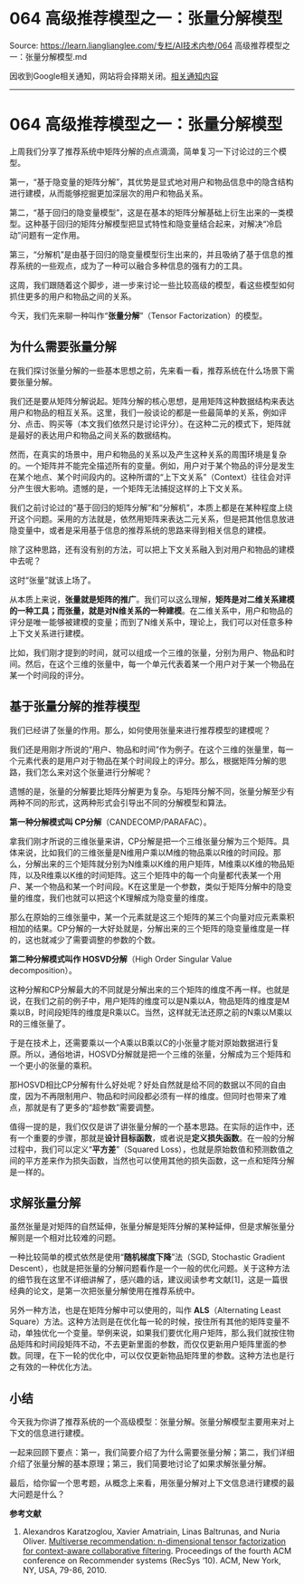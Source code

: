# 064 高级推荐模型之一：张量分解模型 

Source: https://learn.lianglianglee.com/专栏/AI技术内参/064 高级推荐模型之一：张量分解模型.md

因收到Google相关通知，网站将会择期关闭。[相关通知内容](https://lumendatabase.org/notices/44265620)

---

# 064 高级推荐模型之一：张量分解模型

上周我们分享了推荐系统中矩阵分解的点点滴滴，简单复习一下讨论过的三个模型。

第一，“基于隐变量的矩阵分解”，其优势是显式地对用户和物品信息中的隐含结构进行建模，从而能够挖掘更加深层次的用户和物品关系。

第二，“基于回归的隐变量模型”，这是在基本的矩阵分解基础上衍生出来的一类模型。这种基于回归的矩阵分解模型把显式特性和隐变量结合起来，对解决“冷启动”问题有一定作用。

第三，“分解机”是由基于回归的隐变量模型衍生出来的，并且吸纳了基于信息的推荐系统的一些观点，成为了一种可以融合多种信息的强有力的工具。

这周，我们跟随着这个脚步，进一步来讨论一些比较高级的模型，看这些模型如何抓住更多的用户和物品之间的关系。

今天，我们先来聊一种叫作“**张量分解**”（Tensor Factorization）的模型。

## 为什么需要张量分解

在我们探讨张量分解的一些基本思想之前，先来看一看，推荐系统在什么场景下需要张量分解。

我们还是要从矩阵分解说起。矩阵分解的核心思想，是用矩阵这种数据结构来表达用户和物品的相互关系。这里，我们一般谈论的都是一些最简单的关系，例如评分、点击、购买等（本文我们依然只是讨论评分）。在这种二元的模式下，矩阵就是最好的表达用户和物品之间关系的数据结构。

然而，在真实的场景中，用户和物品的关系以及产生这种关系的周围环境是复杂的。一个矩阵并不能完全描述所有的变量。例如，用户对于某个物品的评分是发生在某个地点、某个时间段内的。这种所谓的“上下文关系”（Context）往往会对评分产生很大影响。遗憾的是，一个矩阵无法捕捉这样的上下文关系。

我们之前讨论过的“基于回归的矩阵分解”和“分解机”，本质上都是在某种程度上绕开这个问题。采用的方法就是，依然用矩阵来表达二元关系，但是把其他信息放进隐变量中，或者是采用基于信息的推荐系统的思路来得到相关信息的建模。

除了这种思路，还有没有别的方法，可以把上下文关系融入到对用户和物品的建模中去呢？

这时“张量”就该上场了。

从本质上来说，**张量就是矩阵的推广**。我们可以这么理解，**矩阵是对二维关系建模的一种工具；而张量，就是对N维关系的一种建模**。在二维关系中，用户和物品的评分是唯一能够被建模的变量；而到了N维关系中，理论上，我们可以对任意多种上下文关系进行建模。

比如，我们刚才提到的时间，就可以组成一个三维的张量，分别为用户、物品和时间。然后，在这个三维的张量中，每一个单元代表着某一个用户对于某一个物品在某一个时间段的评分。

## 基于张量分解的推荐模型

我们已经讲了张量的作用。那么，如何使用张量来进行推荐模型的建模呢？

我们还是用刚才所说的“用户、物品和时间”作为例子。在这个三维的张量里，每一个元素代表的是用户对于物品在某个时间段上的评分。那么，根据矩阵分解的思路，我们怎么来对这个张量进行分解呢？

遗憾的是，张量的分解要比矩阵分解更为复杂。与矩阵分解不同，张量分解至少有两种不同的形式，这两种形式会引导出不同的分解模型和算法。

**第一种分解模式叫 CP分解**（CANDECOMP/PARAFAC）。

拿我们刚才所说的三维张量来讲，CP分解是把一个三维张量分解为三个矩阵。具体来说，比如我们的三维张量是N维用户乘以M维的物品乘以R维的时间段。那么，分解出来的三个矩阵就分别为N维乘以K维的用户矩阵，M维乘以K维的物品矩阵，以及R维乘以K维的时间矩阵。这三个矩阵中的每一个向量都代表某一个用户、某一个物品和某一个时间段。K在这里是一个参数，类似于矩阵分解中的隐变量的维度，我们也就可以把这个K理解成为隐变量的维度。

那么在原始的三维张量中，某一个元素就是这三个矩阵的某三个向量对应元素乘积相加的结果。CP分解的一大好处就是，分解出来的三个矩阵的隐变量维度是一样的，这也就减少了需要调整的参数的个数。

**第二种分解模式叫作 HOSVD分解**（High Order Singular Value decomposition）。

这种分解和CP分解最大的不同就是分解出来的三个矩阵的维度不再一样。也就是说，在我们之前的例子中，用户矩阵的维度可以是N乘以A，物品矩阵的维度是M乘以B，时间段矩阵的维度是R乘以C。当然，这样就无法还原之前的N乘以M乘以R的三维张量了。

于是在技术上，还需要乘以一个A乘以B乘以C的小张量才能对原始数据进行复原。所以，通俗地讲，HOSVD分解就是把一个三维的张量，分解成为三个矩阵和一个更小的张量的乘积。

那HOSVD相比CP分解有什么好处呢？好处自然就是给不同的数据以不同的自由度，因为不再限制用户、物品和时间段都必须有一样的维度。但同时也带来了难点，那就是有了更多的“超参数”需要调整。

值得一提的是，我们仅仅是讲了讲张量分解的一个基本思路。在实际的运作中，还有一个重要的步骤，那就是**设计目标函数**，或者说是**定义损失函数**。在一般的分解过程中，我们可以定义“**平方差**”（Squared Loss），也就是原始数值和预测数值之间的平方差来作为损失函数，当然也可以使用其他的损失函数，这一点和矩阵分解是一样的。

## 求解张量分解

虽然张量是对矩阵的自然延伸，张量分解是矩阵分解的某种延伸，但是求解张量分解则是一个相对比较难的问题。

一种比较简单的模式依然是使用“**随机梯度下降**”法（SGD, Stochastic Gradient Descent），也就是把张量的分解问题看作是一个一般的优化问题。关于这种方法的细节我在这里不详细讲解了，感兴趣的话，建议阅读参考文献[1]，这是一篇很经典的论文，是第一次把张量分解使用在推荐系统中。

另外一种方法，也是在矩阵分解中可以使用的，叫作 **ALS**（Alternating Least Square）方法。这种方法则是在优化每一轮的时候，按住所有其他的矩阵变量不动，单独优化一个变量。举例来说，如果我们要优化用户矩阵，那么我们就按住物品矩阵和时间段矩阵不动，不去更新里面的参数，而仅仅更新用户矩阵里面的参数。同理，在下一轮的优化中，可以仅仅更新物品矩阵里的参数。这种方法也是行之有效的一种优化方法。

## 小结

今天我为你讲了推荐系统的一个高级模型：张量分解。张量分解模型主要用来对上下文的信息进行建模。

一起来回顾下要点：第一，我们简要介绍了为什么需要张量分解；第二，我们详细介绍了张量分解的基本原理；第三，我们简要地讨论了如果求解张量分解。

最后，给你留一个思考题，从概念上来看，用张量分解对上下文信息进行建模的最大问题是什么？

**参考文献**

1. Alexandros Karatzoglou, Xavier Amatriain, Linas Baltrunas, and Nuria Oliver. [Multiverse recommendation: n-dimensional tensor factorization for context-aware collaborative filtering](https://xamat.github.io/pubs/karatzoglu-recsys-2010.pdf). Proceedings of the fourth ACM conference on Recommender systems (RecSys ‘10). ACM, New York, NY, USA, 79-86, 2010.